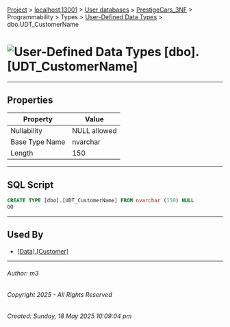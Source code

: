 #### 

[Project](../../../../../../index.md) > [localhost,13001](../../../../../index.md) > [User databases](../../../../index.md) > [PrestigeCars_3NF](../../../index.md) > Programmability > Types > [User-Defined Data Types](User-Defined_Data_Types.md) > dbo.UDT_CustomerName

# ![User-Defined Data Types](../../../../../../Images/UserDefinedDataType32.png) [dbo].[UDT_CustomerName]

---

## <a name="#properties"></a>Properties

| Property | Value |
|---|---|
| Nullability | NULL allowed |
| Base Type Name | nvarchar |
| Length | 150 |


---

## <a name="#sqlscript"></a>SQL Script

```sql
CREATE TYPE [dbo].[UDT_CustomerName] FROM nvarchar (150) NULL
GO

```


---

## <a name="#usedby"></a>Used By

* [[Data].[Customer]](../../../Tables/Data_Customer.md)


---

###### Author:  m3

###### Copyright 2025 - All Rights Reserved

###### Created: Sunday, 18 May 2025 10:09:04 pm

